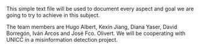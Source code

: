 This simple text file will be used to document every aspect and goal we are going to try to achieve in this subject.

The team members are Hugo Albert, Kexin Jiang, Diana Yaser, David Borregón, Iván Arcos and José Fco. Olivert. We will be cooperating with UNICC in a misinformation detection project. 

